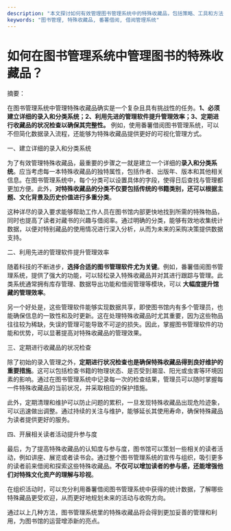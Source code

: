 ```yaml
---
description: "本文探讨如何有效管理图书管理系统中的特殊收藏品，包括策略、工具和方法，提升藏书管理效率。"
keywords: "图书管理, 特殊收藏品, 番薯借阅, 借阅管理系统"
---
```

# 如何在图书管理系统中管理图书的特殊收藏品？

摘要：

在图书管理系统中管理特殊收藏品确实是一个复杂且具有挑战性的任务。**1、必须建立详细的录入和分类系统；2、利用先进的管理软件提升管理效率；3、定期进行收藏品的状况检查以确保其完整性。** 例如，使用番薯借阅图书管理系统，可以不但简化数据录入流程，还能够为特殊收藏品提供更好的可视化管理方式。 

一、建立详细的录入和分类系统

为了有效管理特殊收藏品，最重要的步骤之一就是建立一个详细的**录入和分类系统**。应当考虑每一本特殊收藏品的独特属性，包括作者、出版年、版本和其他相关信息。在图书管理系统中，每个分类可以设置具体的字段，使得日后查找与管理都更加方便。此外，**对特殊收藏品的分类不仅要包括传统的书籍类别，还可以根据主题、文化背景及历史价值进行多重分类**。

这种详尽的录入要求能够帮助工作人员在图书馆内部更快地找到所需的特殊物品，同时也提高了读者对藏书的兴趣与借阅率。通过明确的分类，能够有效地收集统计数据，以便对特别藏品的使用情况进行深入分析，从而为未来的采购决策提供数据支持。

二、利用先进的管理软件提升管理效率

随着科技的不断进步，**选择合适的图书管理软件尤为关键**。例如，番薯借阅图书管理系统，提供了强大的功能，可以轻松录入特殊收藏品并对其进行跟踪与管理。此类系统通常拥有库存管理、数据导出功能和借阅管理等模块，可以 **大幅度提升馆藏的管理效率**。

另一个好处是，这些管理软件能够实现数据共享，即使图书馆内有多个管理员，也能确保信息的一致性和及时更新。这在处理特殊收藏品时尤其重要，因为这些物品往往较为稀缺，失误的管理可能导致不可逆的损失。因此，掌握图书管理软件的功能和优势，可以显著提高对特殊收藏品的管理效果。

三、定期进行收藏品的状况检查

除了初始的录入管理之外，**定期进行状况检查也是确保特殊收藏品得到良好维护的重要措施**。这可以包括检查书籍的物理状态、是否受到潮湿、阳光或虫害等环境因素的影响。通过在图书管理系统中记录每一次的检查结果，管理员可以随时掌握每一件特殊收藏品的当前状况，并采取相应的保护措施。

此外，定期清理和维护可以防止问题的累积，一旦发现特殊收藏品出现危险迹象，可以迅速做出调整。通过持续的关注与维护，能够延长其使用寿命，确保特殊藏品为读者提供更好的服务。

四、开展相关读者活动提升参与度

最后，为了提高特殊收藏品的认知度与参与度，图书馆可以策划一些相关的读者活动，例如讲座、展览或者读书会。通过整个图书管理系统的宣传与组织，吸引更多的读者前来借阅和探索这些特殊收藏品。**不仅可以增加读者的参与感，还能增强他们对特殊文化资产的理解与珍视**。

在组织活动时，可以充分利用番薯借阅图书管理系统中获得的统计数据，了解哪些特殊藏品更受欢迎，从而更好地规划未来的活动与收购方向。

通过以上几种方法，图书管理系统里的特殊收藏品将会得到更加妥善的管理和利用，为图书馆的运营增添新的亮点。
